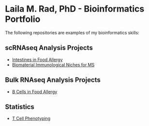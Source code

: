 # Laila M. Rad, PhD - Bioinformatics Portfolio
The following repositories are examples of my bioinformatics skills: 

## scRNAseq Analysis Projects
- [Intestines in Food Allergy](https://github.com/lailamrad/OVA-Allergy-Intestine-scRNAseq)
- [Biomaterial Immunological Niches for MS](https://github.com/lailamrad/Chronic-Progressive-EAE-Scaffolds-scRNAseq)

## Bulk RNAseq Analysis Projects
- [B Cells in Food Allergy](https://github.com/lailamrad/OVA-Allergy-Bcells-Bulk-RNAseq)

## Statistics
- [T Cell Phenotyping](https://github.com/lailamrad/Tcell-FlowCytometry-Analysis)


<!--
**lailamrad/lailamrad** is a ✨ _special_ ✨ repository because its `README.md` (this file) appears on your GitHub profile.

Here are some ideas to get you started:

- 🔭 I’m currently working on ...
- 🌱 I’m currently learning ...
- 👯 I’m looking to collaborate on ...
- 🤔 I’m looking for help with ...
- 💬 Ask me about ...
- 📫 How to reach me: ...
- 😄 Pronouns: ...
- ⚡ Fun fact: ...
-->
